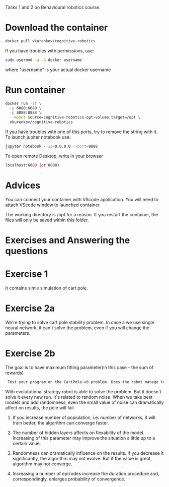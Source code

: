 Tasks 1 and 2 on Behavioural robotics course.

# Download the container
``` bash
docker pull vkurenkov/cognitive-robotics
```
If you have troubles with permissions, use:
``` bash
sudo usermod -a -G docker username
```
where "username" is your actual docker username


# Run container
``` bash
docker run -it \
  -p 6080:6080 \
  -p 8888:8888 \
  --mount source=cognitive-robotics-opt-volume,target=/opt \
  vkurenkov/cognitive-robotics
```
If you have troubles with one of this ports, try to remove the string with it.
To launch jupiter notebook use:
``` bash
jupyter notebook --ip=0.0.0.0 --port=8888
```
To open remote Desktop, write in your browser 
``` bash
localhost:6080 (or 8888)
```
# Advices
You can connect your container with VScode application. You will need to attach VScode window to launched container.

The working directory is /opt for a reason. If you restart the container, the files will only be saved within this folder.

 # Exercises and Answering the questions
 # Exercise 1
 It contains simle simulation of cart pole.
 # Exercise 2a
 We're trying to solve cart pole stability problem. In case a we use single neural network, it can't solve the problem, even if you will change the parameters.
 # Exercise 2b
 The goal is to have maximum fitting parameter(in this case - the sum of rewards)
``` bash
 Test your program on the CartPole-v0 problem. Does the robot manage to solve the problem? Does it solve the problem every time you run the training process? What happen by changing the parameters (e.g. size of the population, number of hidden units, the variance of the perturbation vector, the number of evaluation episodes). Test your algorithm on other simple control problem such as the Pendulum-v0.
``` 
 
 With evolututional strategy robot is able to solve the problem. But it doesn't solve it every new run. It's related to random noise. When we take best models and add randomness, even the small value of noise can dramatically affect on results, the pole will fail.
1. If you increase number of popiulation, i.e. number of networks, it will train better, the algorithm can converge faster.

2. The number of hidden layers affects on flexability of the model. Increasing of this parameter  may improve the situation a little up to a certain value.

3. Randomness can dramatically influence on the results. If you decrease it significantly, the algorithm may not evolve. But if the value is great, algorithm may not converge.

4. Increasing a number of epizodes increase the duration procedure and, correspondingly,  enlarges probability of convergence.




 
